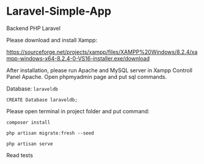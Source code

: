 # Laravel-Simple-App
Backend PHP Laravel

Please download and install Xampp:

https://sourceforge.net/projects/xampp/files/XAMPP%20Windows/8.2.4/xampp-windows-x64-8.2.4-0-VS16-installer.exe/download

After installation, please run Apache and MySQL server in Xampp Controll Panel Apache. Open phpmyadmin page and put sql commands.

Database: `laraveldb`

```CREATE Database laraveldb;```

Please open terminal in project folder and put command:

```composer install```

```php artisan migrate:fresh --seed```

```php artisan serve```

Read tests


